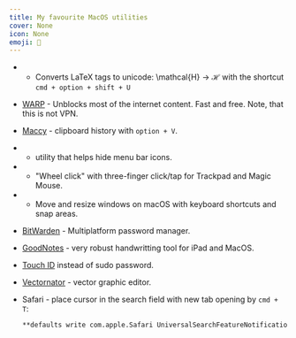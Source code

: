 ```yaml
---
title: My favourite MacOS utilities
cover: None
icon: None
emoji: 🍎
---
```



*  - Converts LaTeX tags to unicode: \mathcal{H} → ℋ with the shortcut `cmd + option + shift + U`
* [WARP](https://1.1.1.1/) - Unblocks most of the internet content. Fast and free. Note, that this is not VPN.
* [Maccy](https://maccy.app/) - clipboard history with `option + V`.
*  - utility that helps hide menu bar icons. 
*  - "Wheel click" with three-finger click/tap for Trackpad and Magic Mouse.
*  - Move and resize windows on macOS with keyboard shortcuts and snap areas.
* [BitWarden](https://bitwarden.com/) - Multiplatform password manager.
* [GoodNotes](https://www.goodnotes.com/) - very robust handwritting tool for iPad and MacOS.
* [Touch ID](https://davidwalsh.name/touch-sudo) instead of sudo password.
* [Vectornator](https://www.vectornator.io/) - vector graphic editor.
* Safari - place cursor in the search field with new tab opening by `cmd + T`:

	```bash
	**defaults write com.apple.Safari UniversalSearchFeatureNotificationHasBeenDisplayed YES**
	```

<br/>

